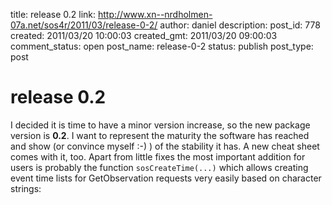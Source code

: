 title: release 0.2
link: http://www.xn--nrdholmen-07a.net/sos4r/2011/03/release-0-2/
author: daniel
description: 
post_id: 778
created: 2011/03/20 10:00:03
created_gmt: 2011/03/20 09:00:03
comment_status: open
post_name: release-0-2
status: publish
post_type: post

# release 0.2

I decided it is time to have a minor version increase, so the new package version is **0.2**. I want to represent the maturity the software has reached and show (or convince myself :-) ) of the stability it has. A new cheat sheet comes with it, too. Apart from little fixes the most important addition for users is probably the function `sosCreateTime(...)` which allows creating event time lists for GetObservation requests very easily based on character strings: